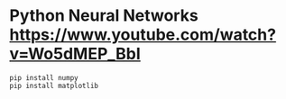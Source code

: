 # Python Neural Networks https://www.youtube.com/watch?v=Wo5dMEP_BbI
	pip install numpy
	pip install matplotlib
